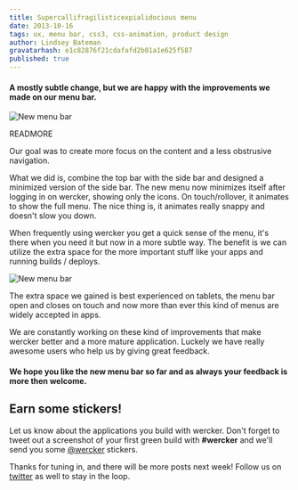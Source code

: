 ```yaml
---
title: Supercallifragilisticexpialidocious menu
date: 2013-10-16
tags: ux, menu bar, css3, css-animation, product design
author: Lindsey Bateman
gravatarhash: e1c82876f21cdafafd2b01a1e625f587
published: true
---
```


<h4 class="subheader">
A mostly subtle change, but we are happy
with the improvements we made on our menu bar.
</h4>

![New menu bar](/images/posts/new-menubar/new-menubar.jpg)

READMORE

Our goal was to create more focus on the content and a less obstrusive navigation.

What we did is, combine the top bar with the side bar and designed a minimized version of the side bar.
The new menu now minimizes itself after logging in on wercker, showing only the icons.
On touch/rollover, it animates to show the full menu. The nice thing is, it animates really snappy
and doesn't slow you down.

When frequently using wercker you get a quick sense of the menu, it's there when you need it but now
in a more subtle way. The benefit is we can utilize the extra space for the more important stuff like
your apps and running builds / deploys.

![New menu bar](/images/posts/new-menubar/new-menubar-ipad.jpg)

The extra space we gained is best experienced on tablets, the menu bar open and closes on touch and
now more than ever this kind of menus are widely accepted in apps.

We are constantly working on these kind of improvements that make wercker better and a more mature application.
Luckely we have really awesome users who help us by giving great feedback.

<h4 class="subheader highlight">
We hope you like the new menu bar so far and as always your feedback is more then welcome.
</h4>

## Earn some stickers!

Let us know about the applications you build with wercker. Don't forget to tweet out a screenshot of your first green build with **#wercker** and we'll send you some [@wercker](http://twitter.com/wercker) stickers.

Thanks for tuning in, and there will be more posts next week! Follow us on [twitter](http://twitter.com/wercker) as well to stay in the loop.
